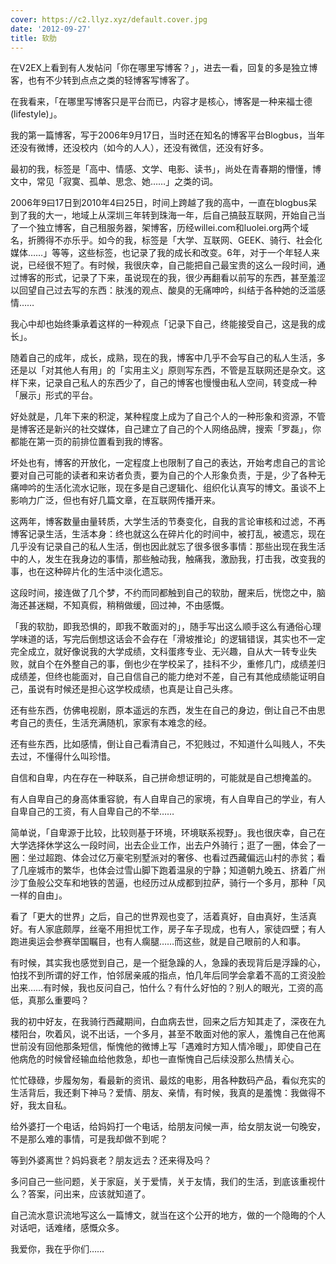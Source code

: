 ```yaml
---
cover: https://c2.llyz.xyz/default.cover.jpg
date: '2012-09-27'
title: 软肋
---
```


在V2EX上看到有人发帖问「你在哪里写博客？」，进去一看，回复的多是独立博客，也有不少转到点点之类的轻博客写博客了。

在我看来，「在哪里写博客只是平台而已，内容才是核心，博客是一种来福士德(lifestyle)」。

我的第一篇博客，写于2006年9月17日，当时还在知名的博客平台Blogbus，当年还没有微博，还没校内（如今的人人），还没有微信，还没有好多。

最初的我，标签是「高中、情感、文学、电影、读书」，尚处在青春期的懵懂，博文中，常见「寂寞、孤单、思念、她……」之类的词。

2006年9曰17日到2010年4曰25日，时间上跨越了我的高中，一直在blogbus呆到了我的大一，地域上从深圳三年转到珠海一年，后自己搞鼓互联网，开始自己当了一个独立博客，自己租服务器，架博客，历经willei.com和luolei.org两个域名，折腾得不亦乐乎。如今的我，标签是「大学、互联网、GEEK、骑行、社会化媒体……」等等，这些标签，也记录了我的成长和改变。6年，对于一个年轻人来说，已经很不短了。有时候，我很庆幸，自己能把自己最宝贵的这么一段时间，通过博客的形式，记录了下来，虽说现在的我，很少再翻看以前写的东西，甚至羞涩以回望自己过去写的东西：肤浅的观点、酸臭的无痛呻吟，纠结于各种她的泛滥感情……

我心中却也始终秉承着这样的一种观点「记录下自己，终能接受自己，这是我的成长」。

随着自己的成年，成长，成熟，现在的我，博客中几乎不会写自己的私人生活，多还是以「对其他人有用」的「实用主义」原则写东西，不管是互联网还是杂文。这样下来，记录自己私人的东西少了，自己的博客也慢慢由私人空间，转变成一种「展示」形式的平台。

好处就是，几年下来的积淀，某种程度上成为了自己个人的一种形象和资源，不管是博客还是新兴的社交媒体，自己建立了自己的个人网络品牌，搜索「罗磊」，你都能在第一页的前排位置看到我的博客。

坏处也有，博客的开放化，一定程度上也限制了自己的表达，开始考虑自己的言论要对自己可能的读者和来访者负责，要为自己的个人形象负责，于是，少了各种无痛呻吟的生活化流水记账，现在多是自己逻辑化、组织化认真写的博文。虽谈不上影响力广泛，但也有好几篇文章，在互联网传播开来。

这两年，博客数量由量转质，大学生活的节奏变化，自我的言论审核和过滤，不再博客记录生活，生活本身：终也就这么在碎片化的时间中，被打乱，被遗忘，现在几乎没有记录自己的私人生活，倒也因此就忘了很多很多事情：那些出现在我生活中的人，发生在我身边的事情，那些触动我，触痛我，激励我，打击我，改变我的事，也在这种碎片化的生活中淡化遗忘。

这段时间，接连做了几个梦，不约而同都触到自己的软肋，醒来后，恍惚之中，脑海还甚迷糊，不知真假，稍稍做缓，回过神，不由感慨。

「我的软肋，即我恐惧的，即我不敢面对的」，随手写出这么顺手这么有通俗心理学味道的话，写完后倒想这话会不会存在「滑坡推论」的逻辑错误，其实也不一定完全成立，就好像说我的大学成绩，文科蛋疼专业、无兴趣，自从大一转专业失败，就自个在外整自己的事，倒也少在学校呆了，挂科不少，重修几门，成绩差归成绩差，但终也能面对，自己自信自己的能力绝对不差，自己有其他成绩能证明自己，虽说有时候还是担心这学校成绩，也真是让自己头疼。

还有些东西，仿佛电视剧，原本遥远的东西，发生在自己的身边，倒让自己不由思考自己的责任，生活充满随机，家家有本难念的经。

还有些东西，比如感情，倒让自己看清自己，不犯贱过，不知道什么叫贱人，不失去过，不懂得什么叫珍惜。

自信和自卑，内在存在一种联系，自己拼命想证明的，可能就是自己想掩盖的。

有人自卑自己的身高体重容貌，有人自卑自己的家境，有人自卑自己的学业，有人自卑自己的工资，有人自卑自己的不举……

简单说，「自卑源于比较，比较则基于环境，环境联系视野」。我也很庆幸，自己在大学选择休学这么一段时间，出去企业工作，出去户外骑行；逛了一圈，体会了一圈：坐过超跑、体会过亿万豪宅别墅派对的奢侈、也看过西藏偏远山村的赤贫；看了几座城市的繁华，也体会过雪山脚下跑着温泉的宁静；知道朝九晚五、挤着广州沙丁鱼般公交车和地铁的苦逼，也经历过从成都到拉萨，骑行一个多月，那种「风一样的自由」。

看了「更大的世界」之后，自己的世界观也变了，活着真好，自由真好，生活真好。有人家底颇厚，丝毫不用担忧工作，房子车子现成，也有人，家徒四壁；有人跑进奥运会参赛举国瞩目，也有人瘸腿……而这些，就是自己眼前的人和事。

有时候，其实我也感觉到自己，是一个挺急躁的人，急躁的表现背后是浮躁的心，怕找不到所谓的好工作，怕邻居亲戚的指点，怕几年后同学会拿着不高的工资没脸出来……有时候，我也反问自己，怕什么？有什么好怕的？别人的眼光，工资的高低，真那么重要吗？

我的初中好友，在我骑行西藏期间，白血病去世，回来之后方知其走了，深夜在九楼阳台，吹着风，说不出话，一个多月，甚至不敢面对他的家人，羞愧自己在他离世前没有回他那条短信，惭愧他的微博上写「遇难时方知人情冷暖」，即使自己在他病危的时候曾经输血给他救急，却也一直惭愧自己后续没那么热情关心。

忙忙碌碌，步履匆匆，看最新的资讯、最炫的电影，用各种数码产品，看似充实的生活背后，我还剩下神马？爱情、朋友、亲情，有时候，我真的是羞愧：我做得不好，我太自私。

给外婆打一个电话，给妈妈打一个电话，给朋友问候一声，给女朋友说一句晚安，不是那么难的事情，可是我却做不到呢？

等到外婆离世？妈妈衰老？朋友远去？还来得及吗？

多问自己一些问题，关于家庭，关于爱情，关于友情，我们的生活，到底该重视什么？答案，问出来，应该就知道了。

自己流水意识流地写这么一篇博文，就当在这个公开的地方，做的一个隐晦的个人对话吧，话难绪，感慨众多。

我爱你，我在乎你们……

